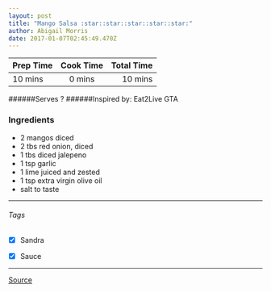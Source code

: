 ```yaml
---
layout: post
title: "Mango Salsa :star::star::star::star::star:"
author: Abigail Morris
date: 2017-01-07T02:45:49.470Z
---
```


| Prep Time  | Cook Time    | Total Time  |
| ---------- |:------------:| -----------:|
| 10 mins    | 0 mins      | 10 mins     |


######Serves ?
######Inspired by: Eat2Live GTA

### Ingredients

* 2 mangos diced
* 2 tbs red onion, diced
* 1 tbs diced jalepeno
* 1 tsp garlic
* 1 lime juiced and zested
* 1 tsp extra virgin olive oil
* salt to taste

---

###### Tags
- [x] Sandra
- [x] Sauce


---

[Source](www.eat2livegta.com)

